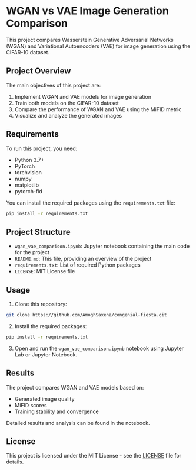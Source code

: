 # WGAN vs VAE Image Generation Comparison

This project compares Wasserstein Generative Adversarial Networks (WGAN) and Variational Autoencoders (VAE) for image generation using the CIFAR-10 dataset.

## Project Overview

The main objectives of this project are:
1. Implement WGAN and VAE models for image generation
2. Train both models on the CIFAR-10 dataset
3. Compare the performance of WGAN and VAE using the MiFID metric
4. Visualize and analyze the generated images

## Requirements

To run this project, you need:

- Python 3.7+
- PyTorch
- torchvision
- numpy
- matplotlib
- pytorch-fid

You can install the required packages using the `requirements.txt` file:

```bash
pip install -r requirements.txt
```

## Project Structure

- `wgan_vae_comparison.ipynb`: Jupyter notebook containing the main code for the project
- `README.md`: This file, providing an overview of the project
- `requirements.txt`: List of required Python packages
- `LICENSE`: MIT License file

## Usage

1. Clone this repository:

```bash
git clone https://github.com/AmoghSaxena/congenial-fiesta.git
```


2. Install the required packages:

```bash
pip install -r requirements.txt
```


3. Open and run the `wgan_vae_comparison.ipynb` notebook using Jupyter Lab or Jupyter Notebook.

## Results

The project compares WGAN and VAE models based on:
- Generated image quality
- MiFID scores
- Training stability and convergence

Detailed results and analysis can be found in the notebook.

## License

This project is licensed under the MIT License - see the [LICENSE](LICENSE) file for details.